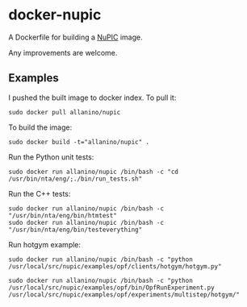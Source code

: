 docker-nupic
============

A Dockerfile for building a [NuPIC][1] image. 


Any improvements are welcome.

Examples
--------

I pushed the built image to docker index. To pull it:
```
sudo docker pull allanino/nupic
```

To build the image:
```
sudo docker build -t="allanino/nupic" .
```

Run the Python unit tests:

    sudo docker run allanino/nupic /bin/bash -c "cd /usr/bin/nta/eng/;./bin/run_tests.sh"

Run the C++ tests:

    sudo docker run allanino/nupic /bin/bash -c "/usr/bin/nta/eng/bin/htmtest"
    sudo docker run allanino/nupic /bin/bash -c "/usr/bin/nta/eng/bin/testeverything"

Run hotgym example:

    sudo docker run allanino/nupic /bin/bash -c "python /usr/local/src/nupic/examples/opf/clients/hotgym/hotgym.py"

    sudo docker run allanino/nupic /bin/bash -c "python /usr/local/src/nupic/examples/opf/bin/OpfRunExperiment.py /usr/local/src/nupic/examples/opf/experiments/multistep/hotgym/"


[1]:https://github.com/numenta/nupic